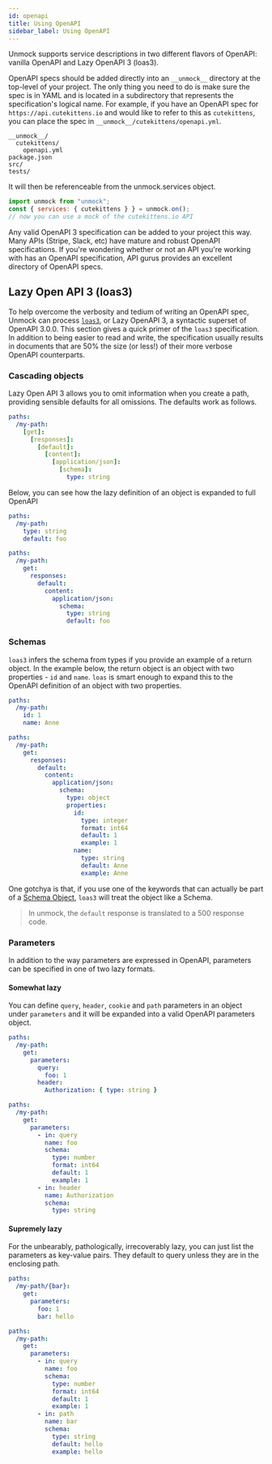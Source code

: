 ```yaml
---
id: openapi
title: Using OpenAPI
sidebar_label: Using OpenAPI
---
```


Unmock supports service descriptions in two different flavors of OpenAPI: vanilla OpenAPI and Lazy OpenAPI 3 (loas3).

OpenAPI specs should be added directly into an `__unmock__` directory at the top-level of your project. The only thing you need to do is make sure the spec is in YAML and is located in a subdirectory that represents the specification's logical name.  For example, if you have an OpenAPI spec for `https://api.cutekittens.io` and would like to refer to this as `cutekittens`, you can place the spec in `__unmock__/cutekittens/openapi.yml`.

```
__unmock__/
  cutekittens/
    openapi.yml
package.json
src/
tests/
```
It will then be referenceable from the unmock.services object.

```javascript
import unmock from "unmock";
const { services: { cutekittens } } = unmock.on();
// now you can use a mock of the cutekittens.io API
```

Any valid OpenAPI 3 specification can be added to your project this way. Many APIs (Stripe, Slack, etc) have mature and robust OpenAPI specifications. If you're wondering whether or not an API you're working with has an OpenAPI specification, API gurus provides an excellent directory of OpenAPI specs.

## Lazy Open API 3 (loas3)

To help overcome the verbosity and tedium of writing an OpenAPI spec, Unmock can process [`loas3`](https://www.github.com/unmock/loas3), or Lazy OpenAPI 3, a syntactic superset of OpenAPI 3.0.0. This section gives a quick primer of the `loas3` specification. In addition to being easier to read and write, the specification usually results in documents that are 50% the size (or less!) of their more verbose OpenAPI counterparts.

### Cascading objects

Lazy Open API 3 allows you to omit information when you create a path, providing sensible defaults for all omissions. The defaults work as follows.

```yaml
paths:
  /my-path:
    [get]:
      [responses]:
        [default]:
          [content]:
            [application/json]:
              [schema]:
                type: string
```

Below, you can see how the lazy definition of an object is expanded to full OpenAPI


<!--DOCUSAURUS_CODE_TABS-->

<!--lazy-->
```yaml
paths:
  /my-path:
    type: string
    default: foo
```

<!--expanded-->
```yaml
paths:
  /my-path:
    get:
      responses:
        default:
          content:
            application/json:
              schema:
                type: string
                default: foo
```

<!--END_DOCUSAURUS_CODE_TABS-->


### Schemas

`loas3` infers the schema from types if you provide an example of a return object. In the example below, the return object is an object with two properties - `id` and `name`. `loas` is smart enough to expand this to the OpenAPI definition of an object with two properties.

<!--DOCUSAURUS_CODE_TABS-->

<!--lazy-->
```yaml
paths:
  /my-path:
    id: 1
    name: Anne
```

<!--expanded-->
```yaml
paths:
  /my-path:
    get:
      responses:
        default:
          content:
            application/json:
              schema:
                type: object
                properties:
                  id:
                    type: integer
                    format: int64
                    default: 1
                    example: 1
                  name:
                    type: string
                    default: Anne
                    example: Anne
```

<!--END_DOCUSAURUS_CODE_TABS-->

One gotchya is that, if you use one of the keywords that can actually be part of a [Schema Object](https://github.com/OAI/OpenAPI-Specification/blob/master/versions/3.0.0.md#schemaObject), `loas3` will treat the object like a Schema.

> In unmock, the `default` response is translated to a 500 response code.

### Parameters

In addition to the way parameters are expressed in OpenAPI, parameters can be specified in one of two lazy formats.

#### Somewhat lazy

You can define `query`, `header`, `cookie` and `path` parameters in an object under `parameters` and it will be expanded into a valid OpenAPI parameters object.

<!--DOCUSAURUS_CODE_TABS-->

<!--lazy-->
```yaml
paths:
  /my-path:
    get:
      parameters:
        query:
          foo: 1
        header:
          Authorization: { type: string }
```

<!--expanded-->
```yaml
paths:
  /my-path:
    get:
      parameters:
        - in: query
          name: foo
          schema:
            type: number
            format: int64
            default: 1
            example: 1
        - in: header
          name: Authorization
          schema:
            type: string
```
<!--END_DOCUSAURUS_CODE_TABS-->

#### Supremely lazy

For the unbearably, pathologically, irrecoverably lazy, you can just list the parameters as key-value pairs. They default to query unless they are in the enclosing path.

<!--DOCUSAURUS_CODE_TABS-->

<!--lazy-->
```yaml
paths:
  /my-path/{bar}:
    get:
      parameters:
        foo: 1
        bar: hello
```

<!--expanded-->
```yaml
paths:
  /my-path:
    get:
      parameters:
        - in: query
          name: foo
          schema:
            type: number
            format: int64
            default: 1
            example: 1
        - in: path
          name: bar
          schema:
            type: string
            default: hello
            example: hello
```

<!--END_DOCUSAURUS_CODE_TABS-->
